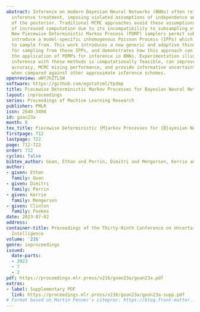 ```yaml
---
abstract: Inference on modern Bayesian Neural Networks (BNNs) often relies on a variational
  inference treatment, imposing violated assumptions of independence and the form
  of the posterior. Traditional MCMC approaches avoid these assumptions at the cost
  of increased computation due to its incompatibility to subsampling of the likelihood.
  New Piecewise Deterministic Markov Process (PDMP) samplers permit subsampling, though
  introduce a model-specific inhomogenous Poisson Process (IPPs) which is difficult
  to sample from. This work introduces a new generic and adaptive thinning scheme
  for sampling from these IPPs, and demonstrates how this approach can accelerate
  the application of PDMPs for inference in BNNs. Experimentation illustrates how
  inference with these methods is computationally feasible, can improve predictive
  accuracy, MCMC mixing performance, and provide informative uncertainty measurements
  when compared against other approximate inference schemes.
openreview: wWYJhZTLSW
software: https://github.com/egstatsml/tpdmp
title: Piecewise Deterministic Markov Processes for Bayesian Neural Networks
layout: inproceedings
series: Proceedings of Machine Learning Research
publisher: PMLR
issn: 2640-3498
id: goan23a
month: 0
tex_title: Piecewise Deterministic {M}arkov Processes for {B}ayesian Neural Networks
firstpage: 712
lastpage: 722
page: 712-722
order: 712
cycles: false
bibtex_author: Goan, Ethan and Perrin, Dimitri and Mengersen, Kerrie and Fookes, Clinton
author:
- given: Ethan
  family: Goan
- given: Dimitri
  family: Perrin
- given: Kerrie
  family: Mengersen
- given: Clinton
  family: Fookes
date: 2023-07-02
address:
container-title: Proceedings of the Thirty-Ninth Conference on Uncertainty in Artificial
  Intelligence
volume: '216'
genre: inproceedings
issued:
  date-parts:
  - 2023
  - 7
  - 2
pdf: https://proceedings.mlr.press/v216/goan23a/goan23a.pdf
extras:
- label: Supplementary PDF
  link: https://proceedings.mlr.press/v216/goan23a/goan23a-supp.pdf
# Format based on Martin Fenner's citeproc: https://blog.front-matter.io/posts/citeproc-yaml-for-bibliographies/
---
```

